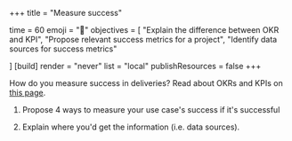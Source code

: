 +++
title = "Measure success"

time = 60
emoji = "🤖"
objectives = [
    "Explain the difference between OKR and KPI",
    "Propose relevant success metrics for a project",
    "Identify data sources for success metrics"

]
[build]
  render = "never"
  list = "local"
  publishResources = false
+++

How do you measure success in deliveries? Read about OKRs and KPIs on [this page](https://agilemania.com/difference-between-okr-vs-kpi#:~:text=OKRs%20involve%20setting%20new%20objectives,collaborate%20on%20defining%20relevant%20KPIs.). 
 
1. Propose 4 ways to measure your use case's success if it's successful 
 
2. Explain where you'd get the information (i.e. data sources). 